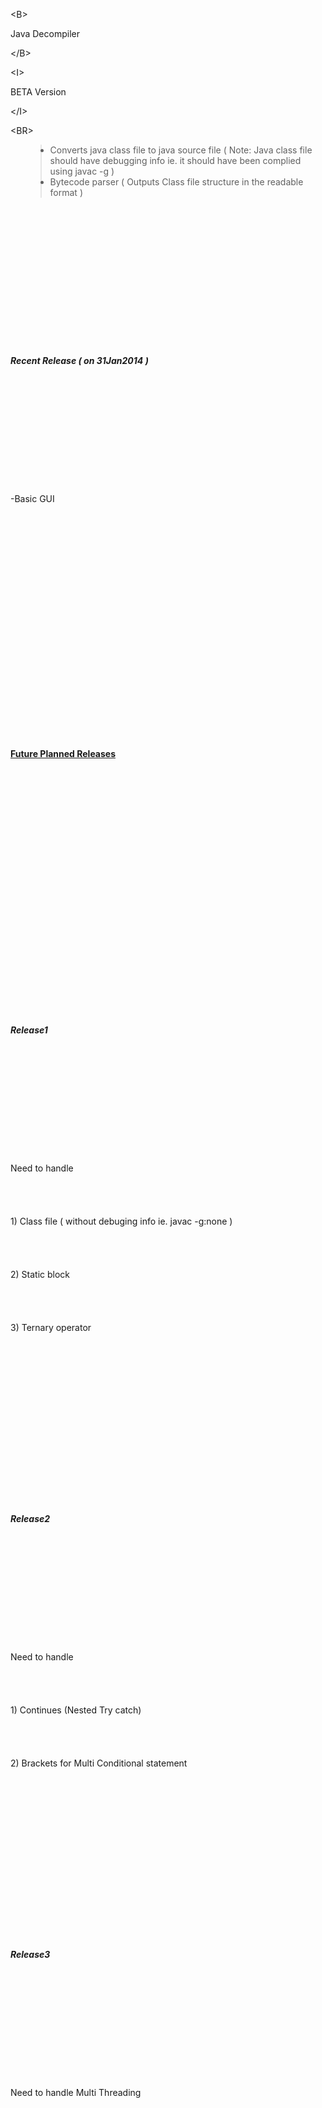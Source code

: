 

&lt;B&gt;

Java Decompiler 

&lt;/B&gt;

 

&lt;I&gt;

BETA Version

&lt;/I&gt;

 

&lt;BR&gt;


<ul>
<blockquote><li>Converts java class file to java source file ( Note: Java class file should have debugging info ie. it should have been complied using javac -g ) </li>
<li>Bytecode parser ( Outputs Class file structure in the readable format )</li>
</ul>
<br>
<br>
<BR><br>
<br>
<br>
<br>
<br>
<I><br>
<br>
<br>
<br>
<B><br>
<br>
Recent Release ( on 31Jan2014 )<br>
<br>
</B><br>
<br>
<br>
<br>
</I><br>
<br>
<br>
<br>
<BR><br>
<br>
 -Basic GUI<br>
<br>
<BR><br>
<br>
<br>
<br>
<BR><br>
<br>
<br>
<br>
<BR><br>
<br>
<br>
<br>
<br>
<U><br>
<br>
<br>
<br>
<B><br>
<br>
Future Planned Releases<br>
<br>
</B><br>
<br>
<br>
<br>
</U><br>
<br>
<br>
<br>
<BR><br>
<br>
<br>
<br>
<BR><br>
<br>
<br>
<br>
<I><br>
<br>
<br>
<br>
<B><br>
<br>
Release1 <br>
<br>
</B><br>
<br>
<br>
<br>
</I><br>
<br>
<br>
<br>
<BR><br>
<br>
 Need to handle  <br>
<br>
<BR><br>
<br>
  1) Class file ( without debuging info ie. javac -g:none ) <br>
<br>
<BR><br>
<br>
   2) Static block<br>
<br>
<BR><br>
<br>
   3) Ternary operator<br>
<br>
<BR><br>
<br>
<br>
<br>
<BR><br>
<br>
<br>
<br>
<I><br>
<br>
<br>
<br>
<B><br>
<br>
Release2 <br>
<br>
</B><br>
<br>
<br>
<br>
</I><br>
<br>
<br>
<br>
<BR><br>
<br>
  Need to handle  <br>
<br>
<BR><br>
<br>
   1) Continues (Nested Try catch) 	 <br>
<br>
<BR><br>
<br>
   2) Brackets for Multi Conditional statement<br>
<br>
<BR><br>
<br>
<br>
<br>
<BR><br>
<br>
<br>
<br>
<I><br>
<br>
<br>
<br>
<B><br>
<br>
Release3 <br>
<br>
</B><br>
<br>
<br>
<br>
</I><br>
<br>
<br>
<br>
<BR><br>
<br>
 Need to handle Multi Threading<br>
<br>
<BR><br>
<br>
